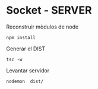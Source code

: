 # Socket - SERVER

Reconstruir mòdulos de node
```
npm install
```

Generar el DIST

```
tsc -w
```

Levantar servidor 
```
nodemon  dist/
```
